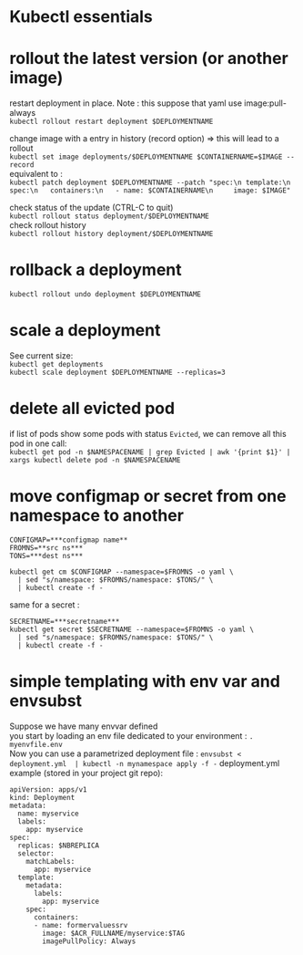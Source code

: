 # Kubectl essentials

# rollout the latest version (or another image)
restart deployment in place. Note : this suppose that yaml use image:pull-always \
`kubectl rollout restart deployment $DEPLOYMENTNAME`
 
change image with a entry in history (record option) => this will lead to a rollout \
`kubectl set image deployments/$DEPLOYMENTNAME $CONTAINERNAME=$IMAGE --record`  
equivalent to :   
`kubectl patch deployment $DEPLOYMENTNAME --patch "spec:\n template:\n  spec:\n   containers:\n   - name: $CONTAINERNAME\n     image: $IMAGE"`  

check status of the update (CTRL-C to quit)  
`kubectl rollout status deployment/$DEPLOYMENTNAME`  
check rollout history  
`kubectl rollout history deployment/$DEPLOYMENTNAME`  


# rollback a deployment
`kubectl rollout undo deployment $DEPLOYMENTNAME`

# scale a deployment
See current size: \
`kubectl get deployments` \
`kubectl scale deployment $DEPLOYMENTNAME --replicas=3`

# delete all evicted pod
if list of pods show some pods with status `Evicted`, we can remove all this pod in one call: \
`kubectl get pod -n $NAMESPACENAME | grep Evicted | awk '{print $1}' | xargs kubectl delete pod -n $NAMESPACENAME`

# move configmap or secret from one namespace to another
```
CONFIGMAP=***configmap name**
FROMNS=**src ns***
TONS=***dest ns***

kubectl get cm $CONFIGMAP --namespace=$FROMNS -o yaml \
  | sed "s/namespace: $FROMNS/namespace: $TONS/" \
  | kubectl create -f -  
```

same for a secret : 
```
SECRETNAME=***secretname***
kubectl get secret $SECRETNAME --namespace=$FROMNS -o yaml \
  | sed "s/namespace: $FROMNS/namespace: $TONS/" \
  | kubectl create -f -
 ```
 
# simple templating with env var and envsubst

Suppose we have many envvar defined  
you start by loading an env file dedicated to your environment : `. myenvfile.env`  
Now you can use a parametrized deployment file : `envsubst < deployment.yml  | kubectl -n mynamespace apply -f -`
deployment.yml example (stored in your project git repo):
```
apiVersion: apps/v1
kind: Deployment
metadata:
  name: myservice
  labels:
    app: myservice
spec:
  replicas: $NBREPLICA
  selector:
    matchLabels:
      app: myservice
  template:
    metadata:
      labels:
        app: myservice
    spec:
      containers:
      - name: formervaluessrv
        image: $ACR_FULLNAME/myservice:$TAG
        imagePullPolicy: Always  
```
